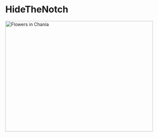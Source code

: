 # HideTheNotch


<img src="https://moox.io/apps/hide-the-notch/screenshot.png" alt="Flowers in Chania" width="460" height="345">
